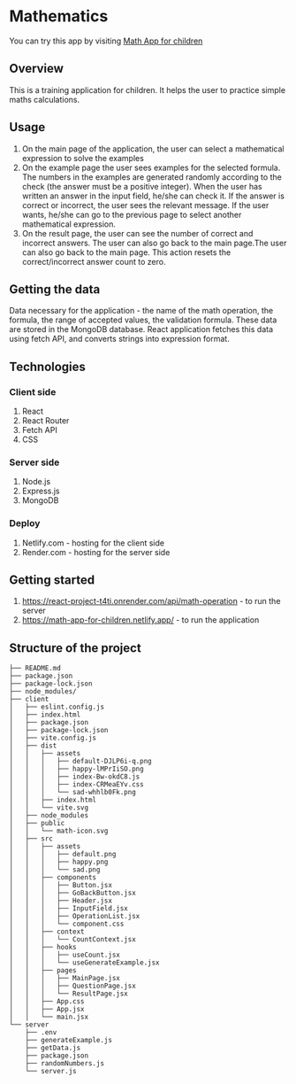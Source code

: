 # Mathematics

You can try this app by visiting [Math App for children](https://math-app-for-children.netlify.app/)

## Overview

This is a training application for children. It helps the user to practice simple maths calculations.

## Usage

1. On the main page of the application, the user can select a mathematical expression to solve the examples
2. On the example page the user sees examples for the selected formula. The numbers in the examples are generated randomly according to the check (the answer must be a positive integer). When the user has written an answer in the input field, he/she can check it. If the answer is correct or incorrect, the user sees the relevant message.
If the user wants, he/she can go to the previous page to select another mathematical expression.
3. On the result page, the user can see the number of correct and incorrect answers. The user can also go back to the main page.The user can also go back to the main page.
This action resets the correct/incorrect answer count to zero.

## Getting the data

Data necessary for the application - the name of the math operation, the formula, the range of accepted values, the validation formula. These data are stored in the MongoDB database. React application fetches this data using fetch API, and converts strings into expression format.

## Technologies

### Client side

1. React
2. React Router
3. Fetch API
4. CSS

### Server side

1. Node.js
2. Express.js
3. MongoDB

### Deploy

1. Netlify.com - hosting for the client side
2. Render.com - hosting for the server side

## Getting started

1. https://react-project-t4ti.onrender.com/api/math-operation - to run the server
2. https://math-app-for-children.netlify.app/ - to run the application

## Structure of the project

```
├── README.md
├── package.json
├── package-lock.json
├── node_modules/
├── client
│   ├── eslint.config.js
│   ├── index.html
│   ├── package.json
│   ├── package-lock.json
│   ├── vite.config.js
│   ├── dist
│   │   ├── assets
│   │   │   ├── default-DJLP6i-q.png
│   │   │   ├── happy-lMPrIiSO.png
│   │   │   ├── index-Bw-okdC8.js
│   │   │   ├── index-CRMeaEYv.css
│   │   │   └── sad-whhlb0Fk.png
│   │   ├── index.html
│   │   └── vite.svg
│   ├── node_modules
│   ├── public
│   │   └── math-icon.svg
│   ├── src
│   │   ├── assets
│   │   │   ├── default.png
│   │   │   ├── happy.png
│   │   │   └── sad.png
│   │   ├── components
│   │   │   ├── Button.jsx
│   │   │   ├── GoBackButton.jsx
│   │   │   ├── Header.jsx
│   │   │   ├── InputField.jsx
│   │   │   ├── OperationList.jsx
│   │   │   └── component.css
│   │   ├── context
│   │   │   └── CountContext.jsx
│   │   ├── hooks
│   │   │   ├── useCount.jsx
│   │   │   └── useGenerateExample.jsx
│   │   ├── pages
│   │   │   ├── MainPage.jsx
│   │   │   ├── QuestionPage.jsx
│   │   │   └── ResultPage.jsx
│   │   ├── App.css
│   │   ├── App.jsx
│   │   └── main.jsx
└── server
    ├── .env
    ├── generateExample.js
    ├── getData.js
    ├── package.json
    ├── randomNumbers.js
    └── server.js
```
